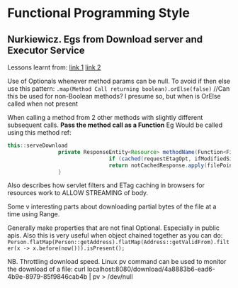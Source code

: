 # Functional Programming Style

## Nurkiewicz. Egs from Download server and Executor Service
Lessons learnt from:
[link 1](http://www.nurkiewicz.com/2015/06/writing-download-server-part-ii-headers.html)
[link 2](http://www.nurkiewicz.com/2014/11/executorservice-10-tips-and-tricks.html)

Use of Optionals whenever method params can be null.
To avoid if then else use this pattern:
`.map(Method Call returning boolean).orElse(false)` //Can this be used for non-Boolean methods? I presume so, but when is OrElse called when not present

When calling a method from 2 other methods with slightly different subsequent calls. **Pass the method call as a Function**
Eg Would be called using this method ref: 
```java
this::serveDownload
                private ResponseEntity<Resource> methodName(Function<FilePointer, ResponseEntity<Resource>> notCachedResponse) {
                                if (cached(requestEtagOpt, ifModifiedSinceOpt))  notModified(filePointer);
                                return notCachedResponse.apply(filePointer);  **//See how this then calls 1 or more methods defined by the caller**
                }
```

Also describes how servlet filters and ETag caching in browsers for resources work to ALLOW STREAMING of body.

Some v interesting parts about downloading partial bytes of the file at a time using Range.

Generally make properties that are not final Optional. Especially in public apis. Also this is very useful when object chained together as you can do:
`Person.flatMap(Person::getAddress).flatMap(Address::getValidFrom).filter(x -> x.before(now())).isPresent();`

NB. Throttling download speed. Linux pv command can be used to monitor the download of a file:
curl localhost:8080/download/4a8883b6-ead6-4b9e-8979-85f9846cab4b | pv > /dev/null
